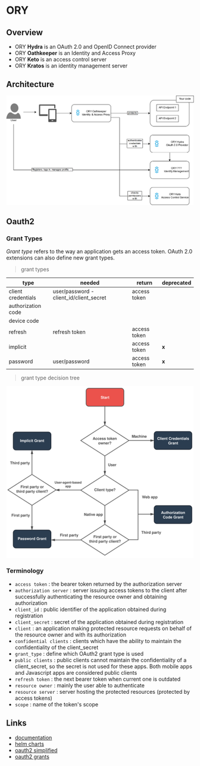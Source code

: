 # ORY

## Overview

- ORY **Hydra** is an OAuth 2.0 and OpenID Connect provider
- ORY **Oathkeeper** is an Identity and Access Proxy
- ORY **Keto** is an access control server
- ORY **Kratos** is an identity management server

## Architecture

![ory-ecosystem](./assets/ory-ecosystem.png)

## Oauth2

### Grant Types

*Grant type* refers to the way an application gets an access token.
OAuth 2.0 extensions can also define new grant types.

> grant types

| type               | needed                                  | return       | deprecated |
|--------------------|-----------------------------------------|--------------|------------|
| client credentials | user/password - client_id/client_secret | access token |            |
| authorization code |                                         |              |            |
| device code        |                                         |              |            |
| refresh            | refresh token                           | access token |            |
| implicit           |                                         | access token | **x**      |
| password           | user/password                           | access token | **x**      |

> grant type decision tree

![grants decision tree](./assets/oauth-grants.svg)

### Terminology

- `access token` : the bearer token returned by the authorization server
- `authorization server` : server issuing access tokens to the client after successfully authenticating the resource owner and obtaining authorization
- `client_id` : public identifier of the application obtained during registration
- `client_secret` : secret of the application obtained during registration
- `client` : an application making protected resource requests on behalf of the resource owner and with its authorization
- `confidential clients` : clients which have the ability to maintain the confidentiality of the client_secret
- `grant_type` : define which OAuth2 grant type is used
- `public clients` : public clients cannot maintain the confidentiality of a client_secret, so the secret is not used for these apps. Both mobile apps and Javascript apps are considered public clients
- `refresh token` : the next bearer token when current one is outdated
- `resource owner` : mainly the user able to authenticate
- `resource server` : server hosting the protected resources (protected by access tokens)
- `scope` : name of the token's scope

## Links

- [documentation](https://www.ory.sh/docs/index)
- [helm charts](https://k8s.ory.sh/helm/)
- [oauth2 simplified](https://www.oauth.com/)
- [oauth2 grants](https://alexbilbie.com/guide-to-oauth-2-grants/)
